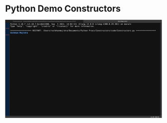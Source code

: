 # Python Demo Constructors

![Output](https://github.com/VaibhavMojidra/Python---Demo-Constructors/blob/master/output/output.png)
